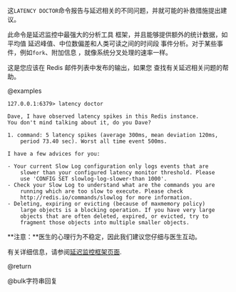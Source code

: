 这`LATENCY DOCTOR`命令报告与延迟相关的不同问题，并就可能的补救措施提出建议。

此命令是延迟监控中最强大的分析工具
框架，并且能够提供额外的统计数据，如平均值
延迟峰值、中位数偏差和人类可读之间的时间段
事件分析。对于某些事件，例如`fork`、附加信息
，就像系统分叉处理的速率一样。

这是您应该在 Redis 邮件列表中发布的输出，如果您
查找有关延迟相关问题的帮助。

@examples

    127.0.0.1:6379> latency doctor

    Dave, I have observed latency spikes in this Redis instance.
    You don't mind talking about it, do you Dave?

    1. command: 5 latency spikes (average 300ms, mean deviation 120ms,
        period 73.40 sec). Worst all time event 500ms.

    I have a few advices for you:

    - Your current Slow Log configuration only logs events that are
        slower than your configured latency monitor threshold. Please
        use 'CONFIG SET slowlog-log-slower-than 1000'.
    - Check your Slow Log to understand what are the commands you are
        running which are too slow to execute. Please check
        http://redis.io/commands/slowlog for more information.
    - Deleting, expiring or evicting (because of maxmemory policy)
        large objects is a blocking operation. If you have very large
        objects that are often deleted, expired, or evicted, try to
        fragment those objects into multiple smaller objects.

**注意：**医生的心理行为不稳定，因此我们建议您仔细与医生互动。

有关详细信息，请参阅[延迟监控框架页面][lm].

[lm]: /topics/latency-monitor

@return

@bulk字符串回复
